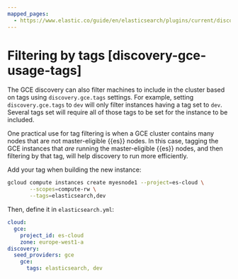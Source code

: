 ```yaml
---
mapped_pages:
  - https://www.elastic.co/guide/en/elasticsearch/plugins/current/discovery-gce-usage-tags.html
---
```


# Filtering by tags [discovery-gce-usage-tags]

The GCE discovery can also filter machines to include in the cluster based on tags using `discovery.gce.tags` settings. For example, setting `discovery.gce.tags` to `dev` will only filter instances having a tag set to `dev`. Several tags set will require all of those tags to be set for the instance to be included.

One practical use for tag filtering is when a GCE cluster contains many nodes that are not master-eligible {{es}} nodes. In this case, tagging the GCE instances that *are* running the master-eligible {{es}} nodes, and then filtering by that tag, will help discovery to run more efficiently.

Add your tag when building the new instance:

```sh
gcloud compute instances create myesnode1 --project=es-cloud \
       --scopes=compute-rw \
       --tags=elasticsearch,dev
```

Then, define it in `elasticsearch.yml`:

```yaml
cloud:
  gce:
    project_id: es-cloud
    zone: europe-west1-a
discovery:
  seed_providers: gce
    gce:
      tags: elasticsearch, dev
```

